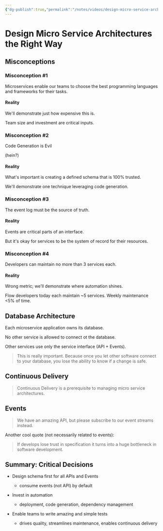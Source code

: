 ```yaml
---
{"dg-publish":true,"permalink":"/notes/videos/design-micro-service-architectures-the-right-way/","dgHomeLink":true,"dgPassFrontmatter":false,"dgShowBacklinks":true,"dgShowLocalGraph":false}
---
```


# Design Micro Service Architectures the Right Way

## Misconceptions

### Misconception #1

Microservices enable our teams to choose the best programming languages and frameworks for their tasks.

#### Reality

We'll demonstrate just how expensive this is.

Team size and investment are critical inputs.


### Misconception #2

Code Generation is Evil

(hein?)

#### Reality

What's important is creating a defined schema that is 100% trusted.

We'll demonstrate one technique leveraging code generation.


### Misconception #3

The event log must be the source of truth.

#### Reality

Events are critical parts of an interface.

But it's okay for services to be the system of record for their resources.


### Misconception #4

Developers can maintain no more than 3 services each.

#### Reality

Wrong metric; we'll demonstrate where automation shines.

Flow developers today each maintain ~5 services. Weekly maintenance <5% of time.


## Database Architecture

Each microservice application owns its database.

No other service is allowed to connect ot the database.

Other services use only the service interface (API + Events).

> This is really important. Because once you let other software connect to your database, you lose the ability to know if a change is safe.


## Continuous Delivery

> Continuous Delivery is a prerequisite to managing micro service architectures.


## Events

> We have an amazing API, but please subscribe to our event streams instead.
 
Another cool quote (not necessarily related to events):

> If develops lose trust in specification it turns into a huge bottleneck in software development.


## Summary: Critical Decisions

- Design schema first for all APIs and Events
    - consume events (not API) by default

- Invest in automation
    - deployment, code generation, dependency management

- Enable teams to write amazing and simple tests
    - drives quality, streamlines maintenance, enables continuous delivery

